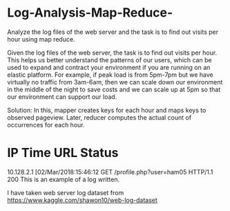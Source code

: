 # Log-Analysis-Map-Reduce-
Analyze the log files of the web server and the task is to find out visits per hour using map reduce.

 Given the log files of the web server, the task is to find out visits per hour.  This helps us better understand the patterns of our users, which can be used to expand and contract your environment if you are running on an elastic platform. For example, if peak load is from 5pm-7pm but we have virtually no traffic from 3am-6am, then we can scale down our environment in the middle of the night to save costs and we can scale up at 5pm so that our environment can support our load.

Solution: In this, mapper creates keys for each hour and maps keys to observed pageview. Later, reducer computes the actual count of occurrences for each hour.

# IP				Time				URL               Status
10.128.2.1  [02/Mar/2018:15:46:12   GET /profile.php?user=ham05 HTTP/1.1      200
This is an example of a log written.


I have taken web server log dataset from https://www.kaggle.com/shawon10/web-log-dataset

 
